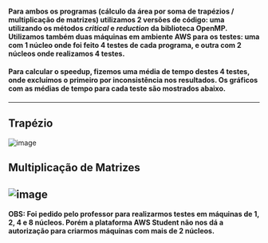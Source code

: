 #### Para ambos os programas (cálculo da área por soma de trapézios / multiplicação de matrizes) utilizamos 2 versões de código: uma utilizando os métodos _critical_ e _reduction_ da biblioteca OpenMP. Utilizamos também duas máquinas em ambiente AWS para os testes: uma com 1 núcleo onde foi feito 4 testes de cada programa, e outra com 2 núcleos onde realizamos 4 testes.
#### Para calcular o speedup, fizemos uma média de tempo destes 4 testes, onde excluímos o primeiro por inconsistência nos resultados. Os gráficos com as médias de tempo para cada teste são mostrados abaixo.
---
## Trapézio
![image](https://user-images.githubusercontent.com/16262291/200195733-ca1b9b23-bd57-4588-aaec-754a15d9ffcb.png)

## Multiplicação de Matrizes
![image](https://user-images.githubusercontent.com/16262291/200195874-96fa4384-2736-4c91-8b06-ab5a57d8436a.png)
---

__OBS: Foi pedido pelo professor para realizarmos testes em máquinas de 1, 2, 4 e 8 núcleos. Porém a plataforma AWS Student não nos dá a autorização para criarmos máquinas com mais de 2 núcleos.__
